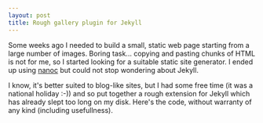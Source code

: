 ```yaml
---
layout: post
title: Rough gallery plugin for Jekyll
---
```

Some weeks ago I needed to build a small, static web page starting from a
large number of images. Boring task... copying and pasting chunks of HTML is
not for me, so I started looking for a suitable static site generator. I ended
up using [nanoc](http://nanoc.stoneship.org/) but could not stop wondering
about Jekyll.

I know, it's better suited to blog-like sites, but I had some free time (it
was a national holiday :-)) and so put together a rough extension for Jekyll
which has already slept too long on my disk. Here's the code, without warranty
of any kind (including usefullness).

<script src="https://gist.github.com/917251.js?file=gallery.rb">false;</script>
